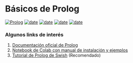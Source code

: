 # Básicos de Prolog
[![Prolog](https://img.shields.io/badge/Lenguajes-Prolog-red)](https://www.swi-prolog.org/)
[![date](https://img.shields.io/badge/Semestre-2025-blue)]()
[![date](https://img.shields.io/badge/Universidad-UdeA-green)]()
[![date](https://img.shields.io/badge/Carrera-Ingenier%C3%ADa%20de%20sistemas-gray)]()
[![date](https://img.shields.io/badge/Asignatura-Matem%C3%A1ticas%20discretas%20I-purple)]()

### Algunos links de interés
1. [Documentación oficial de Prolog](https://www.swi-prolog.org/)
2. [Notebook de Colab con manual de instalación y ejemplos](https://colab.research.google.com/github/sut-ai/supplementary/blob/master/notebooks/logic_programming/index.ipynb)
3. [Tutorial de Prolog de Swish](https://swish.swi-prolog.org/p/Tutorial%20de%20prolog.swinb) (Recomendado)

